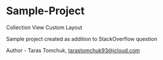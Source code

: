 # Sample-Project
Collection View Custom Layout

Sample project created as addition to StackOverflow question

Author - Taras Tomchuk, tarastomchuk93@icloud.com
